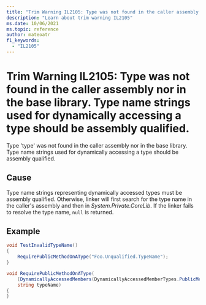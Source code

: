```yaml
---
title: "Trim Warning IL2105: Type was not found in the caller assembly nor in the base library. Type name strings used for dynamically accessing a type should be assembly qualified."
description: "Learn about trim warning IL2105"
ms.date: 10/06/2021
ms.topic: reference
author: mateoatr
f1_keywords:
  - "IL2105"
---
```

# Trim Warning IL2105: Type was not found in the caller assembly nor in the base library. Type name strings used for dynamically accessing a type should be assembly qualified.

Type 'type' was not found in the caller assembly nor in the base library. Type name strings used for dynamically accessing a type should be assembly qualified.

## Cause

Type name strings representing dynamically accessed types must be assembly qualified. Otherwise, linker will first search for the type name in the caller's assembly and then in *System.Private.CoreLib*. If the linker fails to resolve the type name, `null` is returned.

## Example

```csharp
void TestInvalidTypeName()
{
    RequirePublicMethodOnAType("Foo.Unqualified.TypeName");
}

void RequirePublicMethodOnAType(
    [DynamicallyAccessedMembers(DynamicallyAccessedMemberTypes.PublicMethods)]
    string typeName)
{
}
```
